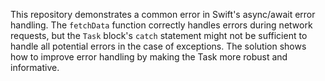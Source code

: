 This repository demonstrates a common error in Swift's async/await error handling. The `fetchData` function correctly handles errors during network requests, but the `Task` block's `catch` statement might not be sufficient to handle all potential errors in the case of exceptions.  The solution shows how to improve error handling by making the Task more robust and informative.